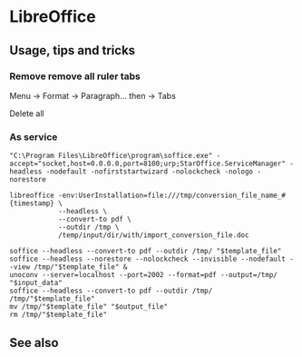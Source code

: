 # LibreOffice

## Usage, tips and tricks

### Remove remove all ruler tabs

Menu -> Format -> Paragraph... then -> Tabs

Delete all

### As service

```shell
"C:\Program Files\LibreOffice\program\soffice.exe" -accept="socket,host=0.0.0.0,port=8100;urp;StarOffice.ServiceManager" -headless -nodefault -nofirststartwizard -nolockcheck -nologo -norestore
```

```shell
libreoffice -env:UserInstallation=file:///tmp/conversion_file_name_#{timestamp} \
            --headless \
            --convert-to pdf \
            --outdir /tmp \
            /temp/input/dir/with/import_conversion_file.doc
```

```shell
soffice --headless --convert-to pdf --outdir /tmp/ "$template_file"
soffice --headless --norestore --nolockcheck --invisible --nodefault --view /tmp/"$template_file" &
unoconv --server=localhost --port=2002 --format=pdf --output=/tmp/ "$input_data"
soffice --headless --convert-to pdf --outdir /tmp/ /tmp/"$template_file"
mv /tmp/"$template_file" "$output_file"
rm /tmp/"$template_file"
```

## See also
